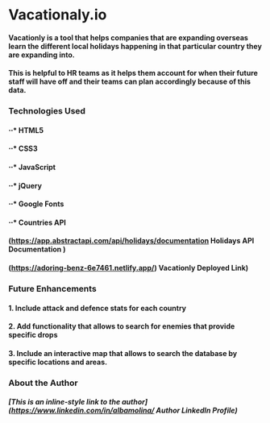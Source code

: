 # Vacationaly.io

#### Vacationly is a tool that helps companies that are expanding overseas learn the different local holidays happening in that particular country they are expanding into. 

#### This is helpful to HR teams as it helps them account for when their future staff will have off and their teams can plan accordingly because of this data.

### Technologies Used
#### ⋅⋅* HTML5
#### ⋅⋅* CSS3
#### ⋅⋅* JavaScript
#### ⋅⋅* jQuery
#### ⋅⋅* Google Fonts
#### ⋅⋅* Countries API

####  (https://app.abstractapi.com/api/holidays/documentation Holidays API Documentation )

#### (https://adoring-benz-6e7461.netlify.app/) Vacationly Deployed Link)



### Future Enhancements

#### 1. Include attack and defence stats for each country
#### 2. Add functionality that allows to search for enemies that provide specific drops
#### 3. Include an interactive map that allows to search the database by specific locations and areas.

### About the Author

##### [This is an inline-style link to the author] (https://www.linkedin.com/in/albamolina/ Author LinkedIn Profile)
